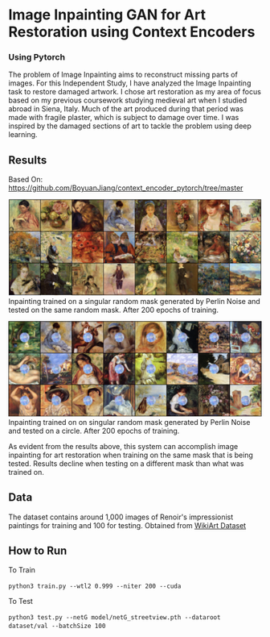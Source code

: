 # Image Inpainting GAN for Art Restoration using Context Encoders
### Using Pytorch

The problem of Image Inpainting aims to reconstruct missing parts of images. For this Independent Study, I have analyzed the Image Inpainting task to restore damaged artwork. I chose art restoration as my area of focus based on my previous coursework studying medieval art when I studied abroad in Siena, Italy. Much of the art produced during that period was made with fragile plaster, which is subject to damage over time. I was inspired by the damaged sections of art to tackle the problem using deep learning. 


## Results
Based On: https://github.com/BoyuanJiang/context_encoder_pytorch/tree/master


![Same Masks](single_mask.png)
Inpainting trained on a singular random mask generated by Perlin Noise and tested on the same random mask. After 200 epochs of training. 


![Different Masks](diff_masks.png)
Inpainting trained on on singular random mask generated by Perlin Noise and tested on a circle. After 200 epochs of training. 

As evident from the results above, this system can accomplish image inpainting for art restoration when training on the same mask that is being tested. Results decline when testing on a different mask than what was trained on. 

## Data
The dataset contains around 1,000 images of Renoir's impressionist paintings for training and 100 for testing. Obtained from [WikiArt Dataset](https://github.com/cs-chan/ArtGAN/tree/master/WikiArt%20Dataset) 

## How to Run
To Train

`python3 train.py --wtl2 0.999 --niter 200 --cuda`

To Test 

`python3 test.py --netG model/netG_streetview.pth --dataroot dataset/val --batchSize 100`
